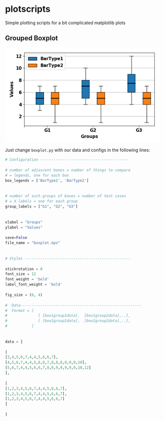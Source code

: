 # plotscripts
Simple plotting scripts for a bit complicated matplotlib plots

## Grouped Boxplot
![grouped boxplot image](https://github.com/ghoshbishakh/plotscripts/raw/master/images/barplot.png)

Just change `boxplot.py` with our data and configs in the following lines:

```python
# Configuration ----------------------------------------

# number of adjascent boxes = number of things to compare
# = legends, one for each box
box_legends = ['BarType1', 'BarType2']


# number of such groups of boxes = number of test cases
# = X labels = one for each group
group_labels = ["G1", "G2", "G3"]


xlabel = "Groups"
ylabel = "Values"

save=False
file_name = "boxplot.eps"


# Styles ------------------------------------------------

xtickrotation = 0
font_size = 12
font_weight = 'bold'
label_font_weight = 'bold'

fig_size = (6, 4)

#  Data-------------------------------------------------------
#  Format = [
#              [ [box1group1data],  [box1group2data],..],
#              [ [box2group1data],  [box2group2data],..],
#           ]


data = [

[
[3,4,5,6,7,4,4,5,6,6,7],
[4,5,6,7,4,4,5,6,6,7,8,8,8,8,9,9,10],
[5,6,7,4,4,5,6,6,7,8,8,9,9,9,9,9,10,12]
],

[
[1,2,3,4,5,6,7,4,4,5,6,6,7],
[1,2,3,4,5,6,7,4,4,5,6,6,7],
[1,2,3,4,5,6,7,4,4,5,6,6,7]
]

]
```

